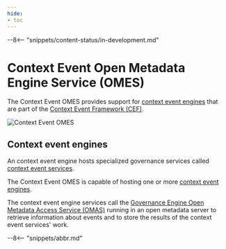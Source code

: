 ```yaml
---
hide:
- toc
---
```


<!-- SPDX-License-Identifier: CC-BY-4.0 -->
<!-- Copyright Contributors to the Egeria project. -->

--8<-- "snippets/content-status/in-development.md"

# Context Event Open Metadata Engine Service (OMES)

The Context Event OMES provides support for [context event engines](/concepts/context-event-engine) that are part of the [Context Event Framework (CEF)](/frameworks/eaf/overview).

![Context Event OMES](/services/omes/engine-services-context-event-server-side.svg)

## Context event engines

An context event engine hosts specialized governance services called [context event services](/concepts/context-event-services).

The Context Event OMES is capable of hosting one or more [context event engines](/concepts/context-event-engine).

The context event engine services call the [Governance Engine Open Metadata Access Service (OMAS)](/services/omas/governance-engine/overview) running in an open metadata server to retrieve information about events and to store the results of the context event services' work.

--8<-- "snippets/abbr.md"
